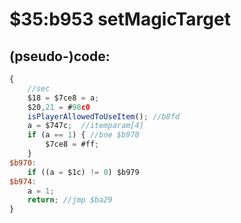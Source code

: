 ﻿
# $35:b953 setMagicTarget

<summary></summary>

## (pseudo-)code:
```js
{
	//sec
	$18 = $7ce8 = a;
	$20,21 = #98c0
	isPlayerAllowedToUseItem();	//b8fd
	a = $747c;	//itemparam[4]
	if (a == 1) { //bne $b970
		$7ce8 = #ff;
	}
$b970:
	if ((a = $1c) != 0) $b979
$b974:
	a = 1;
	return;	//jmp $ba29
}
```



